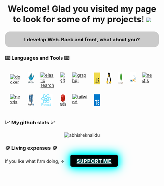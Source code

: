 <h1 align="center">Welcome! Glad you visited my page to look for some of my projects! <img src="https://media.giphy.com/media/mGcNjsfWAjY5AEZNw6/giphy.gif" width="50"></h1>
<h3 style="display:flex; justify-content:center; align-items:center; background:rgba(0,0,0,0.2); border-radius:1rem;padding:1rem;" align="center" >I develop Web. Back and front, what about you?</h3>

<h3 align="left">⌨️ Languages and Tools ⌨️</h3>
<p style="display:grid; grid-template-columns:repeat(10,1fr); gap:20px; background:rgba(255,255,255,0.07); border-radius:1rem; padding: 1rem;">
<a href="https://www.php.net/" target="_blank" rel="noreferrer" style="; justify-self:center; display:flex; ">
  <img src="https://www.php.net/images/logos/php-logo-white.svg"  style="align-self:center; jus" alt="docker" width="40" height="40"/>
</a>
<a href="https://www.docker.com/" target="_blank" rel="noreferrer">
<img src="https://raw.githubusercontent.com/devicons/devicon/master/icons/docker/docker-original-wordmark.svg" alt="docker" width="40" height="40"/>
</a>
<a href="https://www.elastic.co/" target="_blank" rel="noreferrer">
<img src="https://miro.medium.com/v2/resize:fit:700/1*fYzWXRMv8Y0OGuqOV8amFA.png" alt="elastic search" width="40" height="40"/>
</a>
<a href="https://git-scm.com/" target="_blank" rel="noreferrer">  
<img src="https://www.vectorlogo.zone/logos/git-scm/git-scm-icon.svg" alt="git" width="40" height="40"/>
</a> <a href="https://graphql.org" target="_blank" rel="noreferrer">
<img src="https://www.vectorlogo.zone/logos/graphql/graphql-icon.svg" alt="graphql" width="40" height="40"/>
</a>
<a href="https://developer.mozilla.org/en-US/docs/Web/JavaScript" target="_blank" rel="noreferrer">
<img src="https://raw.githubusercontent.com/devicons/devicon/master/icons/javascript/javascript-original.svg" alt="javascript" width="40" height="40"/>
</a> <a href="https://www.linux.org/" target="_blank" rel="noreferrer">
<img src="https://raw.githubusercontent.com/devicons/devicon/master/icons/linux/linux-original.svg" alt="linux" width="40" height="40"/>
</a> <a href="https://www.mongodb.com/" target="_blank" rel="noreferrer">
<img src="https://raw.githubusercontent.com/devicons/devicon/master/icons/mongodb/mongodb-original-wordmark.svg" alt="mongodb" width="40" height="40"/>
</a> <a href="https://www.mysql.com/" target="_blank" rel="noreferrer">
<img src="https://raw.githubusercontent.com/devicons/devicon/master/icons/mysql/mysql-original-wordmark.svg" alt="mysql" width="40" height="40"/>
</a> <a href="https://nestjs.com/" target="_blank" rel="noreferrer">
<img src="https://nestjs.com/logo-small.ede75a6b.svg" alt="nestjs" width="40" height="40"/>
</a> <a href="https://nextjs.org/" target="_blank" rel="noreferrer">
<img src="https://cdn.worldvectorlogo.com/logos/nextjs-2.svg" alt="nextjs" width="40" height="40"/>
</a> <a href="https://www.postgresql.org" target="_blank" rel="noreferrer">
<img src="https://raw.githubusercontent.com/devicons/devicon/master/icons/postgresql/postgresql-original-wordmark.svg" alt="postgresql" width="40" height="40"/>
</a> <a href="https://reactjs.org/" target="_blank" rel="noreferrer">
<img src="https://raw.githubusercontent.com/devicons/devicon/master/icons/react/react-original-wordmark.svg" alt="react" width="40" height="40"/>
</a> <a href="https://redis.io" target="_blank" rel="noreferrer">
<img src="https://raw.githubusercontent.com/devicons/devicon/master/icons/redis/redis-original-wordmark.svg" alt="redis" width="40" height="40"/>
</a> <a href="https://tailwindcss.com/" target="_blank" rel="noreferrer">
<img src="https://www.vectorlogo.zone/logos/tailwindcss/tailwindcss-icon.svg" alt="tailwind" width="40" height="40"/>
</a> <a href="https://www.typescriptlang.org/" target="_blank" rel="noreferrer">
<img src="https://raw.githubusercontent.com/devicons/devicon/master/icons/typescript/typescript-original.svg" alt="typescript" width="40" height="40"/>
</a> </p>

### 📈 My github stats 📈

<p align="center"> <img src="https://github-readme-stats.vercel.app/api?username=st-182&show_icons=true&theme=gotham" alt="abhisheknaiidu" />

### 🪙 Living expenses 🪙

<p>If you like what I'am doing, => <a style="margin:0 1rem; background-color: black; color: white; border: none; padding: 10px 20px; font-size: 16px; font-weight: bold; text-transform: uppercase; letter-spacing: 1px; border-radius: 5px; box-shadow: 0 0 10px rgba(0, 255, 255, 0.8), 0 0 20px rgba(0, 255, 255, 0.6), 0 0 30px rgba(0, 255, 255, 0.4); text-shadow: 0 0 5px rgba(0, 255, 255, 0.8);box-shadow: 0 0 10px #00ffff, 
                            0 0 20px #00ffff, 
                            0 0 30px #00ffff, 
                            0 0 40px #00ffff;
                            " href="https://www.buymeacoffee.com/st_182">Support Me</a></p>
